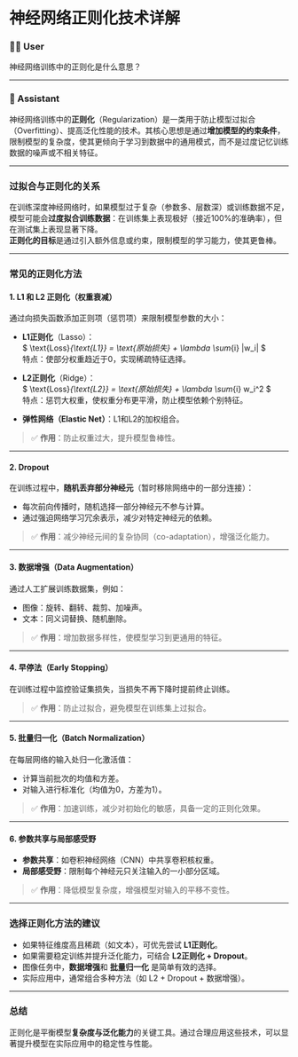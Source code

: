 # 神经网络正则化技术详解

### 🧑‍💻 User

神经网络训练中的正则化是什么意思？

---

### 🤖 Assistant

神经网络训练中的**正则化**（Regularization）是一类用于防止模型过拟合（Overfitting）、提高泛化性能的技术。其核心思想是通过**增加模型的约束条件**，限制模型的复杂度，使其更倾向于学习到数据中的通用模式，而不是过度记忆训练数据的噪声或不相关特征。

---

### 过拟合与正则化的关系
在训练深度神经网络时，如果模型过于复杂（参数多、层数深）或训练数据不足，模型可能会**过度拟合训练数据**：在训练集上表现极好（接近100%的准确率），但在测试集上表现显著下降。  
**正则化的目标**是通过引入额外信息或约束，限制模型的学习能力，使其更鲁棒。

---

### 常见的正则化方法

#### 1. **L1 和 L2 正则化（权重衰减）**
通过向损失函数添加正则项（惩罚项）来限制模型参数的大小：
- **L1正则化**（Lasso）：  
  $ \text{Loss}_{\text{L1}} = \text{原始损失} + \lambda \sum_{i} |w_i| $  
  特点：使部分权重趋近于0，实现稀疏特征选择。
  
- **L2正则化**（Ridge）：  
  $ \text{Loss}_{\text{L2}} = \text{原始损失} + \lambda \sum_{i} w_i^2 $  
  特点：惩罚大权重，使权重分布更平滑，防止模型依赖个别特征。

- **弹性网络（Elastic Net）**：L1和L2的加权组合。

> ✅ **作用**：防止权重过大，提升模型鲁棒性。

---

#### 2. **Dropout**
在训练过程中，**随机丢弃部分神经元**（暂时移除网络中的一部分连接）：
- 每次前向传播时，随机选择一部分神经元不参与计算。
- 通过强迫网络学习冗余表示，减少对特定神经元的依赖。

> ✅ **作用**：减少神经元间的复杂协同（co-adaptation），增强泛化能力。

---

#### 3. **数据增强（Data Augmentation）**
通过人工扩展训练数据集，例如：
- 图像：旋转、翻转、裁剪、加噪声。
- 文本：同义词替换、随机删除。

> ✅ **作用**：增加数据多样性，使模型学习到更通用的特征。

---

#### 4. **早停法（Early Stopping）**
在训练过程中监控验证集损失，当损失不再下降时提前终止训练。

> ✅ **作用**：防止过拟合，避免模型在训练集上过拟合。

---

#### 5. **批量归一化（Batch Normalization）**
在每层网络的输入处归一化激活值：
- 计算当前批次的均值和方差。
- 对输入进行标准化（均值为0，方差为1）。

> ✅ **作用**：加速训练，减少对初始化的敏感，具备一定的正则化效果。

---

#### 6. **参数共享与局部感受野**
- **参数共享**：如卷积神经网络（CNN）中共享卷积核权重。
- **局部感受野**：限制每个神经元只关注输入的一小部分区域。

> ✅ **作用**：降低模型复杂度，增强模型对输入的平移不变性。

---

### 选择正则化方法的建议
- 如果特征维度高且稀疏（如文本），可优先尝试 **L1正则化**。
- 如果需要稳定训练并提升泛化能力，可结合 **L2正则化 + Dropout**。
- 图像任务中，**数据增强**和 **批量归一化** 是简单有效的选择。
- 实际应用中，通常组合多种方法（如 L2 + Dropout + 数据增强）。

---

### 总结
正则化是平衡模型**复杂度与泛化能力**的关键工具。通过合理应用这些技术，可以显著提升模型在实际应用中的稳定性与性能。